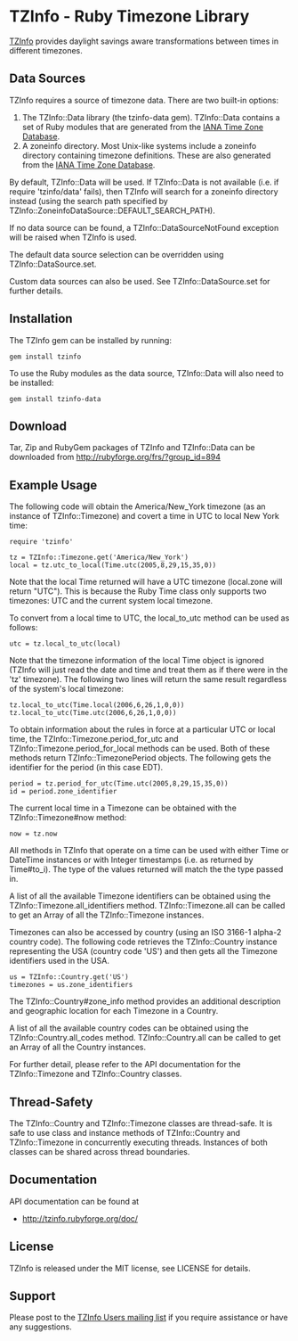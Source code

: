 TZInfo - Ruby Timezone Library
==============================

[TZInfo](http://tzinfo.rubyforge.org) provides daylight savings aware 
transformations between times in different timezones.


Data Sources
------------

TZInfo requires a source of timezone data. There are two built-in options:

1. The TZInfo::Data library (the tzinfo-data gem). TZInfo::Data contains a set 
   of Ruby modules that are generated from the [IANA Time Zone Database](http://www.iana.org/time-zones).
2. A zoneinfo directory. Most Unix-like systems include a zoneinfo directory 
   containing timezone definitions. These are also generated from the 
   [IANA Time Zone Database](http://www.iana.org/time-zones).

By default, TZInfo::Data will be used. If TZInfo::Data is not available (i.e. 
if require 'tzinfo/data' fails), then TZInfo will search for a zoneinfo
directory instead (using the search path specified by 
TZInfo::ZoneinfoDataSource::DEFAULT_SEARCH_PATH).

If no data source can be found, a TZInfo::DataSourceNotFound exception will be
raised when TZInfo is used.

The default data source selection can be overridden using 
TZInfo::DataSource.set.

Custom data sources can also be used. See TZInfo::DataSource.set for
further details.


Installation
------------

The TZInfo gem can be installed by running:

    gem install tzinfo

To use the Ruby modules as the data source, TZInfo::Data will also need to be
installed:

    gem install tzinfo-data
  

Download
--------

Tar, Zip and RubyGem packages of TZInfo and TZInfo::Data can be downloaded from
http://rubyforge.org/frs/?group_id=894


Example Usage
-------------

The following code will obtain the America/New_York timezone (as an instance
of TZInfo::Timezone) and covert a time in UTC to local New York time:

    require 'tzinfo'
    
    tz = TZInfo::Timezone.get('America/New_York')
    local = tz.utc_to_local(Time.utc(2005,8,29,15,35,0))

Note that the local Time returned will have a UTC timezone (local.zone will 
return "UTC"). This is because the Ruby Time class only supports two timezones: 
UTC and the current system local timezone.
  
To convert from a local time to UTC, the local_to_utc method can be used as
follows:

    utc = tz.local_to_utc(local)

Note that the timezone information of the local Time object is ignored (TZInfo
will just read the date and time and treat them as if there were in the 'tz'
timezone). The following two lines will return the same result regardless of 
the system's local timezone:

    tz.local_to_utc(Time.local(2006,6,26,1,0,0))
    tz.local_to_utc(Time.utc(2006,6,26,1,0,0))
  
To obtain information about the rules in force at a particular UTC or local 
time, the TZInfo::Timezone.period_for_utc and TZInfo::Timezone.period_for_local
methods can be used. Both of these methods return TZInfo::TimezonePeriod 
objects. The following gets the identifier for the period (in this case EDT).

    period = tz.period_for_utc(Time.utc(2005,8,29,15,35,0))
    id = period.zone_identifier
  
The current local time in a Timezone can be obtained with the 
TZInfo::Timezone#now method:

    now = tz.now

All methods in TZInfo that operate on a time can be used with either Time or 
DateTime instances or with Integer timestamps (i.e. as returned by Time#to_i). 
The type of the values returned will match the the type passed in.

A list of all the available Timezone identifiers can be obtained using the
TZInfo::Timezone.all_identifiers method. TZInfo::Timezone.all can be called
to get an Array of all the TZInfo::Timezone instances.

Timezones can also be accessed by country (using an ISO 3166-1 alpha-2 country 
code). The following code retrieves the TZInfo::Country instance representing 
the USA (country code 'US') and then gets all the Timezone identifiers used in 
the USA.

    us = TZInfo::Country.get('US')
    timezones = us.zone_identifiers
  
The TZInfo::Country#zone_info method provides an additional description and 
geographic location for each Timezone in a Country.

A list of all the available country codes can be obtained using the
TZInfo::Country.all_codes method. TZInfo::Country.all can be called to get an 
Array of all the Country instances.
  
For further detail, please refer to the API documentation for the 
TZInfo::Timezone and TZInfo::Country classes.


Thread-Safety
-------------

The TZInfo::Country and TZInfo::Timezone classes are thread-safe. It is safe to 
use class and instance methods of TZInfo::Country and TZInfo::Timezone in 
concurrently executing threads. Instances of both classes can be shared across 
thread boundaries.


Documentation
-------------

API documentation can be found at 

* http://tzinfo.rubyforge.org/doc/


License
-------

TZInfo is released under the MIT license, see LICENSE for details.


Support
-------

Please post to the [TZInfo Users mailing list](http://rubyforge.org/mailman/listinfo/tzinfo-users)
if you require assistance or have any suggestions.
